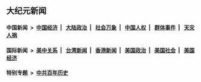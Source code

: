 ## 大纪元新闻

#### 中国新闻 &nbsp;>&nbsp; [中国经济](indexes/ncid283/README.md?06250445) &nbsp;| &nbsp; [大陆政治](indexes/ncid277/README.md?06250445) &nbsp;| &nbsp; [社会万象](indexes/ncid282/README.md?06250445) &nbsp;| &nbsp; [中国人权](indexes/ncid278/README.md?06250445) &nbsp;| &nbsp; [群体事件](indexes/ncid279/README.md?06250445) &nbsp;| &nbsp; [天灾人祸](indexes/ncid280/README.md?06250445)

#### 国际新闻 &nbsp;>&nbsp; [美中关系](indexes/nf1412576/README.md?06250445) &nbsp;| &nbsp; [台湾新闻](indexes/ncid1349361/README.md?06250445) &nbsp;| &nbsp; [香港新闻](indexes/ncid1349362/README.md?06250445) &nbsp;| &nbsp; [美国政治](indexes/ncid1078159/README.md?06250445) &nbsp;| &nbsp; [美国社会](indexes/ncid1078160/README.md?06250445) &nbsp;| &nbsp; [美国经济](indexes/ncid1078158/README.md?06250445)

#### 特别专题 &nbsp;>&nbsp; [中共百年历史](https://github.com/easy2view/epoch-special/blob/master/README.md?06250445)  
